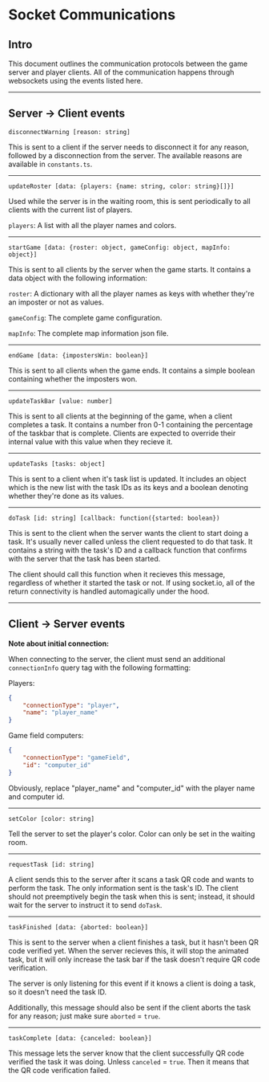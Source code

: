# Socket Communications
## Intro
This document outlines the communication protocols between the game server and player clients. All of the communication happens through websockets using the events listed here.

---

## Server -> Client events

`disconnectWarning [reason: string]`

This is sent to a client if the server needs to disconnect it for any reason, followed by a disconnection from the server. The available reasons are available in `constants.ts`.

---

`updateRoster [data: {players: {name: string, color: string}[]}]`

Used while the server is in the waiting room, this is sent periodically to all clients with the current list of players.

`players`: A list with all the player names and colors.

---

`startGame [data: {roster: object, gameConfig: object, mapInfo: object}]`

This is sent to all clients by the server when the game starts. It contains a data object with the following information:

`roster`: A dictionary with all the player names as keys with whether they're an imposter or not as values.

`gameConfig`: The complete game configuration.

`mapInfo`: The complete map information json file.

---

`endGame [data: {impostersWin: boolean}]`

This is sent to all clients when the game ends. It contains a simple boolean containing whether the imposters won.

---

`updateTaskBar [value: number]`

This is sent to all clients at the beginning of the game, when a client completes a task. It contains a number fron 0-1 containing the percentage of the taskbar that is complete. Clients are expected to override their internal value with this value when they recieve it.

---

`updateTasks [tasks: object]`

This is sent to a client when it's task list is updated. It includes an object which is the new list with the task IDs as its keys and a boolean denoting whether they're done as its values.

---

`doTask [id: string] [callback: function({started: boolean})`

This is sent to the client when the server wants the client to start doing a task. It's usually never called unless the client requested to do that task. It contains a string with the task's ID and a callback function that confirms with the server that the task has been started.

The client should call this function when it recieves this message, regardless of whether it started the task or not. If using socket.io, all of the return connectivity is handled automagically under the hood. 

---

## Client -> Server events

**Note about initial connection:**

When connecting to the server, the client must send an additional `connectionInfo` query tag with the following formatting:

Players:
```json
{
    "connectionType": "player",
    "name": "player_name"
}
```
Game field computers:
```json
{
    "connectionType": "gameField",
    "id": "computer_id"
}
```
Obviously, replace "player_name" and "computer_id" with the player name and computer id.

---

`setColor [color: string]`

Tell the server to set the player's color. Color can only be set in the waiting room.

---

`requestTask [id: string]`

A client sends this to the server after it scans a task QR code and wants to perform the task. The only information sent is the task's ID. The client should not preemptively begin the task when this is sent; instead, it should wait for the server to instruct it to send `doTask`. 

---

`taskFinished [data: {aborted: boolean}]`

This is sent to the server when a client finishes a task, but it hasn't been QR code verified yet. When the server recieves this, it will stop the animated task, but it will only increase the task bar if the task doesn't require QR code verification.

The server is only listening for this event if it knows a client is doing a task, so it doesn't need the task ID.


Additionally, this message should also be sent if the client aborts the task for any reason; just make sure `aborted` = `true`.

---

`taskComplete [data: {canceled: boolean}]`

This message lets the server know that the client successfully QR code verified the task it was doing. Unless `canceled` = `true`. Then it means that the QR code verification failed.